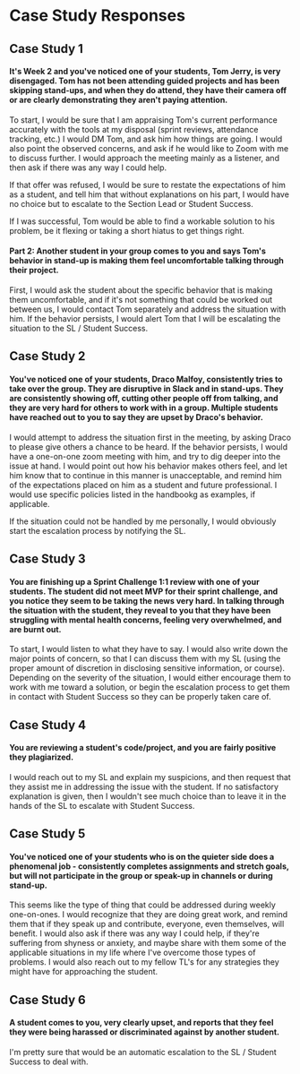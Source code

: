 # Case Study Responses

## Case Study 1

#### It's Week 2 and you've noticed one of your students, Tom Jerry, is very disengaged. Tom has not been attending guided projects and has been skipping stand-ups, and when they do attend, they have their camera off or are clearly demonstrating they aren't paying attention. 

To start, I would be sure that I am appraising Tom's current performance accurately with the tools at my disposal (sprint reviews, attendance tracking, etc.) I would DM Tom, and ask him how things are going.  I would also point the observed concerns, and ask if he would like to Zoom with me to discuss further.  I would approach the meeting mainly as a listener, and then ask if there was any way I could help.

If that offer was refused, I would be sure to restate the expectations of him as a student, and tell him that without explanations on his part, I would have no choice but to escalate to the Section Lead or Student Success.

If I was successful, Tom would be able to find a workable solution to his problem, be it flexing or taking a short hiatus to get things right.

#### Part 2: Another student in your group comes to you and says Tom's behavior in stand-up is making them feel uncomfortable talking through their project.

First, I would ask the student about the specific behavior that is making them uncomfortable, and if it's not something that could be worked out between us, I would contact Tom separately and address the situation with him.  If the behavior persists, I would alert Tom that I will be escalating the situation to the SL / Student Success.

## Case Study 2

#### You've noticed one of your students, Draco Malfoy, consistently tries to take over the group. They are disruptive in Slack and in stand-ups. They are consistently showing off, cutting other people off from talking, and they are very hard for others to work with in a group. Multiple students have reached out to you to say they are upset by Draco's behavior.

I would attempt to address the situation first in the meeting, by asking Draco to please give others a chance to be heard.  If the behavior persists, I would have a one-on-one zoom meeting with him, and try to dig deeper into the issue at hand.  I would point out how his behavior makes others feel, and let him know that to continue in this manner is unacceptable, and remind him of the expectations placed on him as a student and future professional.  I would use specific policies listed in the handbookg as examples, if applicable.

If the situation could not be handled by me personally, I would obviously start the escalation process by notifying the SL.

## Case Study 3

#### You are finishing up a Sprint Challenge 1:1 review with one of your students. The student did not meet MVP for their sprint challenge, and you notice they seem to be taking the news very hard. In talking through the situation with the student, they reveal to you that they have been struggling with mental health concerns, feeling very overwhelmed, and are burnt out.

To start, I would listen to what they have to say.  I would also write down the major points of concern, so that I can discuss them with my SL (using the proper amount of discretion in disclosing sensitive information, or course).  Depending on the severity of the situation, I would either encourage them to work with me toward a solution, or begin the escalation process to get them in contact with Student Success so they can be properly taken care of.

## Case Study 4

#### You are reviewing a student's code/project, and you are fairly positive they plagiarized. 

I would reach out to my SL and explain my suspicions, and then request that they assist me in addressing the issue with the student.  If no satisfactory explanation is given, then I wouldn't see much choice than to leave it in the hands of the SL to escalate with Student Success.

## Case Study 5

#### You've noticed one of your students who is on the quieter side does a phenomenal job - consistently completes assignments and stretch goals, but will not participate in the group or speak-up in channels or during stand-up.

This seems like the type of thing that could be addressed during weekly one-on-ones.  I would recognize that they are doing great work, and remind them that if they speak up and contribute, everyone, even themselves, will benefit.  I would also ask if there was any way I could help, if they're suffering from shyness or anxiety, and maybe share with them some of the applicable situations in my life where I've overcome those types of problems.  I would also reach out to my fellow TL's for any strategies they might have for approaching the student.

## Case Study 6

#### A student comes to you, very clearly upset, and reports that they feel they were being harassed or discriminated against by another student. 

I'm pretty sure that would be an automatic escalation to the SL / Student Success to deal with.